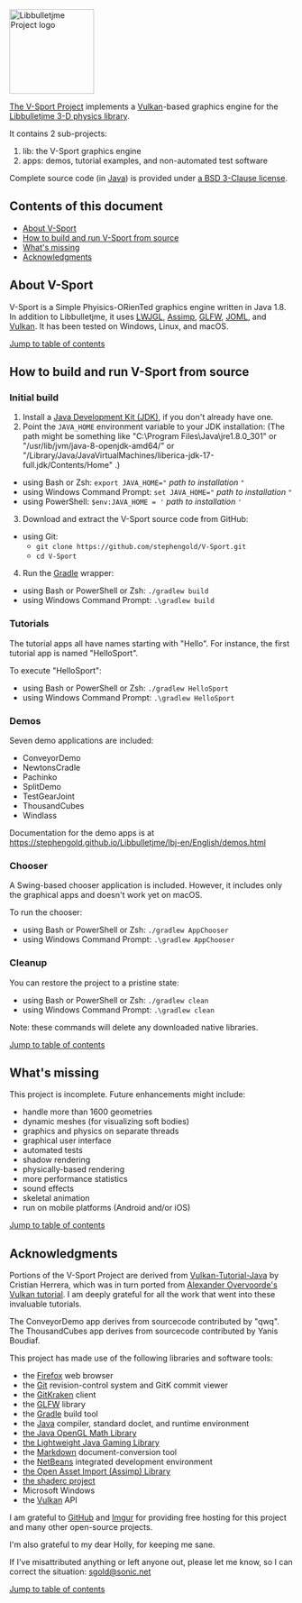 <img height="150" src="https://i.imgur.com/YEPFEcx.png" alt="Libbulletjme Project logo">

[The V-Sport Project][project] implements
a [Vulkan]-based graphics engine
for the [Libbulletjme 3-D physics library][libbulletjme].

It contains 2 sub-projects:

1. lib: the V-Sport graphics engine
2. apps: demos, tutorial examples, and non-automated test software

Complete source code (in [Java]) is provided under
[a BSD 3-Clause license][license].


<a name="toc"></a>

## Contents of this document

+ [About V-Sport](#about)
+ [How to build and run V-Sport from source](#build)
+ [What's missing](#todo)
+ [Acknowledgments](#acks)


<a name="about"></a>

## About V-Sport

V-Sport is a Simple Phyisics-ORienTed graphics engine written in Java 1.8.
In addition to Libbulletjme,
it uses [LWJGL], [Assimp], [GLFW], [JOML], and [Vulkan].
It has been tested on Windows, Linux, and macOS.

[Jump to table of contents](#toc)


<a name="build"></a>

## How to build and run V-Sport from source

### Initial build

1. Install a [Java Development Kit (JDK)][adoptium],
   if you don't already have one.
2. Point the `JAVA_HOME` environment variable to your JDK installation:
   (The path might be something like "C:\Program Files\Java\jre1.8.0_301"
   or "/usr/lib/jvm/java-8-openjdk-amd64/" or
   "/Library/Java/JavaVirtualMachines/liberica-jdk-17-full.jdk/Contents/Home" .)
  + using Bash or Zsh: `export JAVA_HOME="` *path to installation* `"`
  + using Windows Command Prompt: `set JAVA_HOME="` *path to installation* `"`
  + using PowerShell: `$env:JAVA_HOME = '` *path to installation* `'`
3. Download and extract the V-Sport source code from GitHub:
  + using Git:
    + `git clone https://github.com/stephengold/V-Sport.git`
    + `cd V-Sport`
4. Run the [Gradle] wrapper:
  + using Bash or PowerShell or Zsh: `./gradlew build`
  + using Windows Command Prompt: `.\gradlew build`

### Tutorials

The tutorial apps all have names starting with "Hello".
For instance, the first tutorial app is named "HelloSport".

To execute "HelloSport":
+ using Bash or PowerShell or Zsh: `./gradlew HelloSport`
+ using Windows Command Prompt: `.\gradlew HelloSport`

### Demos

Seven demo applications are included:
+ ConveyorDemo
+ NewtonsCradle
+ Pachinko
+ SplitDemo
+ TestGearJoint
+ ThousandCubes
+ Windlass

Documentation for the demo apps is at
https://stephengold.github.io/Libbulletjme/lbj-en/English/demos.html

### Chooser

A Swing-based chooser application is included.
However, it includes only the graphical apps and doesn't work yet on macOS.

To run the chooser:
+ using Bash or PowerShell or Zsh: `./gradlew AppChooser`
+ using Windows Command Prompt: `.\gradlew AppChooser`

### Cleanup

You can restore the project to a pristine state:
+ using Bash or PowerShell or Zsh: `./gradlew clean`
+ using Windows Command Prompt: `.\gradlew clean`

Note:  these commands will delete any downloaded native libraries.

[Jump to table of contents](#toc)


<a name="todo"></a>

## What's missing

This project is incomplete.
Future enhancements might include:

+ handle more than 1600 geometries
+ dynamic meshes (for visualizing soft bodies)
+ graphics and physics on separate threads
+ graphical user interface
+ automated tests
+ shadow rendering
+ physically-based rendering
+ more performance statistics
+ sound effects
+ skeletal animation
+ run on mobile platforms (Android and/or iOS)

[Jump to table of contents](#toc)


<a name="acks"></a>

## Acknowledgments

Portions of the V-Sport Project are derived from [Vulkan-Tutorial-Java][vtj]
by Cristian Herrera, which was in turn ported from
[Alexander Overvoorde's Vulkan tutorial][vt].
I am deeply grateful for all the work that went into these invaluable tutorials.

The ConveyorDemo app derives from sourcecode contributed by "qwq".
The ThousandCubes app derives from sourcecode contributed by Yanis Boudiaf.

This project has made use of the following libraries and software tools:

  + the [Firefox] web browser
  + the [Git] revision-control system and GitK commit viewer
  + the [GitKraken] client
  + the [GLFW] library
  + the [Gradle] build tool
  + the [Java] compiler, standard doclet, and runtime environment
  + [the Java OpenGL Math Library][joml]
  + [the Lightweight Java Gaming Library][lwjgl]
  + the [Markdown] document-conversion tool
  + the [NetBeans] integrated development environment
  + [the Open Asset Import (Assimp) Library][assimp]
  + [the shaderc project][shaderc]
  + Microsoft Windows
  + the [Vulkan] API

I am grateful to [GitHub] and [Imgur]
for providing free hosting for this project
and many other open-source projects.

I'm also grateful to my dear Holly, for keeping me sane.

If I've misattributed anything or left anyone out, please let me know, so I can
correct the situation: sgold@sonic.net

[Jump to table of contents](#toc)


[adoptium]: https://adoptium.net/releases.html "Adoptium Project"
[assimp]: https://www.assimp.org/ "The Asset Importer Library"
[firefox]: https://www.mozilla.org/en-US/firefox "Firefox"
[git]: https://git-scm.com "Git"
[github]: https://github.com "GitHub"
[gitkraken]: https://www.gitkraken.com "GitKraken client"
[glfw]: https://www.glfw.org "GLFW Library"
[gradle]: https://gradle.org "Gradle Project"
[imgur]: https://imgur.com/ "Imgur"
[java]: https://en.wikipedia.org/wiki/Java_(programming_language) "Java programming language"
[joml]: https://joml-ci.github.io/JOML "Java OpenGL Math Library"
[libbulletjme]: https://stephengold.github.io/Libbulletjme/lbj-en/English/overview.html "Libbulletjme Project"
[license]: https://github.com/stephengold/V-Sport/blob/master/LICENSE "V-Sport license"
[lwjgl]: https://www.lwjgl.org "Lightweight Java Game Library"
[markdown]: https://daringfireball.net/projects/markdown "Markdown Project"
[netbeans]: https://netbeans.org "NetBeans Project"
[project]: https://github.com/stephengold/V-Sport "V-Sport Project"
[shaderc]: https://github.com/google/shaderc "shaderc project"
[vt]: https://vulkan-tutorial.com/
[vtj]: https://github.com/Naitsirc98/Vulkan-Tutorial-Java "Vulkan tutorial in Java"
[vulkan]: https://www.vulkan.org/ "Vulkan API"
